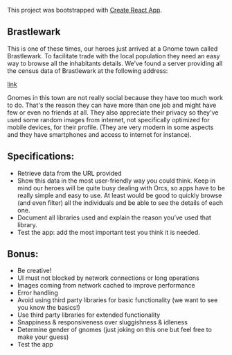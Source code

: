 This project was bootstrapped with [Create React App](https://github.com/facebook/create-react-app).

## Brastlewark
This is one of these times, our heroes just arrived at a Gnome town called
Brastlewark. To facilitate trade with the local population they need an easy way to
browse all the inhabitants details. We've found a server providing all the census data
of Brastlewark at the following address:

[link](https://raw.githubusercontent.com/rrafols/mobile_test/master/data.json)

Gnomes in this town are not really social because they have too much work to do.
That's the reason they can have more than one job and might have few or even no
friends at all. They also appreciate their privacy so they've used some random
images from internet, not specifically optimized for mobile devices, for their profile.
(They are very modern in some aspects and they have smartphones and access to
internet for instance).

## Specifications:
- Retrieve data from the URL provided
- Show this data in the most user-friendly way you could think. Keep in mind our heroes will be quite busy dealing with Orcs, so apps have to be really simple and easy to use. At least would be good to quickly browse (and even filter) all the individuals and be able to see the details of each one.
- Document all libraries used and explain the reason you’ve used that library.
- Test the app: add the most important test you think it is needed.

## Bonus:
- Be creative!
- UI must not blocked by network connections or long operations 
- Images coming from network cached to improve performance
- Error handling
- Avoid using third party libraries for basic functionality (we want to see you know the basics!)
- Use third party libraries for extended functionality
- Snappiness & responsiveness over sluggishness & idleness
- Determine gender of gnomes (just joking on this one but feel free to make your guess)
- Test the app
